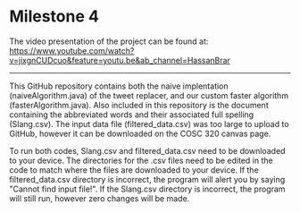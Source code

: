 # Milestone 4

The video presentation of the project can be found at: https://www.youtube.com/watch?v=jixgnCUDcuo&feature=youtu.be&ab_channel=HassanBrar

---

This GitHub repository contains both the naive implentation (naiveAlgorithm.java) of the tweet replacer, and our custom faster algorithm (fasterAlgorithm.java). Also included in this repository is the document containing the abbreviated words and their associated full spelling (Slang.csv). The input data file (filtered_data.csv) was too large to upload to GitHub, however it can be downloaded on the COSC 320 canvas page.

To run both codes, Slang.csv and filtered_data.csv need to be downloaded to your device. The directories for the .csv files need to be edited in the code to match where the files are downloaded to your device. If the filtered_data.csv directory is incorrect, the program will alert you by saying "Cannot find input file!". If the Slang.csv directory is incorrect, the program will still run, however zero changes will be made.
